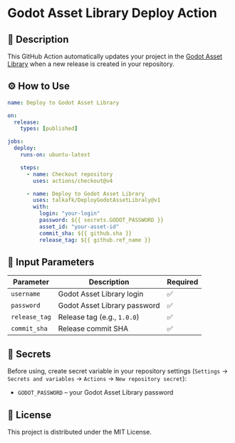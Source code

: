# Godot Asset Library Deploy Action

## 📌 Description

This GitHub Action automatically updates your project in the [Godot Asset Library](https://godotengine.org/asset-library/) when a new release is created in your repository.

## ⚙️ How to Use

```yaml
name: Deploy to Godot Asset Library

on:
  release:
    types: [published]

jobs:
  deploy:
    runs-on: ubuntu-latest

    steps:
      - name: Checkout repository
        uses: actions/checkout@v4

      - name: Deploy to Godot Asset Library
        uses: talkafk/DeployGodotAssetLibraly@v1
        with:
          login: "your-login"
          password: ${{ secrets.GODOT_PASSWORD }}
          asset_id: "your-asset-id"
          commit_sha: ${{ github.sha }}
          release_tag: ${{ github.ref_name }}
```


## 🔧 Input Parameters

| Parameter     | Description                     | Required |
|--------------|---------------------------------|----------|
| `username`   | Godot Asset Library login      | ✅        |
| `password`   | Godot Asset Library password   | ✅        |
| `release_tag` | Release tag (e.g., `1.0.0`)    | ✅        |
| `commit_sha`  | Release commit SHA            | ✅        |

## 🔑 Secrets

Before using, create secret variable in your repository settings (`Settings` → `Secrets and variables` → `Actions` → `New repository secret`):

- `GODOT_PASSWORD` – your Godot Asset Library password

## 📜 License

This project is distributed under the MIT License.

